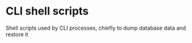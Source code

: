 # CLI shell scripts
Shell scripts used by CLI processes, chiefly to dump database data and restore it